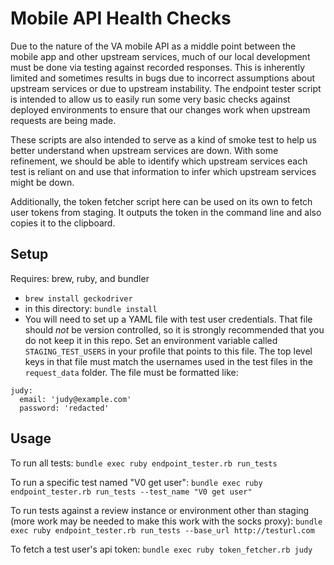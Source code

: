 # Mobile API Health Checks

Due to the nature of the VA mobile API as a middle point between the mobile app and other upstream services, much of our local development must be done via testing against recorded responses. This is inherently limited and sometimes results in bugs due to incorrect assumptions about upstream services or due to upstream instability. The endpoint tester script is intended to allow us to easily run some very basic checks against deployed environments to ensure that our changes work when upstream requests are being made.

These scripts are also intended to serve as a kind of smoke test to help us better understand when upstream services are down. With some refinement, we should be able to identify which upstream services each test is reliant on and use that information to infer which upstream services might be down.

Additionally, the token fetcher script here can be used on its own to fetch user tokens from staging. It outputs the token in the command line and also copies it to the clipboard.

## Setup

Requires: brew, ruby, and bundler

* `brew install geckodriver`
* in this directory: `bundle install`
* You will need to set up a YAML file with test user credentials. That file should *not* be version controlled, so it is strongly recommended that you do not keep it in this repo. Set an environment variable called `STAGING_TEST_USERS` in your profile that points to this file. The top level keys in that file must match the usernames used in the test files in the `request_data` folder. The file must be formatted like:

```
judy:
  email: 'judy@example.com'
  password: 'redacted'
```

## Usage

To run all tests:
`bundle exec ruby endpoint_tester.rb run_tests`

To run a specific test named "V0 get user":
`bundle exec ruby endpoint_tester.rb run_tests --test_name "V0 get user"`

To run tests against a review instance or environment other than staging (more work may be needed to make this work with the socks proxy):
`bundle exec ruby endpoint_tester.rb run_tests --base_url http://testurl.com`

To fetch a test user's api token:
`bundle exec ruby token_fetcher.rb judy`
